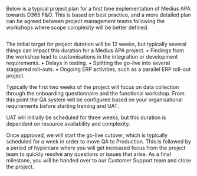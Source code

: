 Below is a typical project plan for a first time implementation of Medius APA towards D365 F&O. This is based on best practice, and a more detailed plan can be agreed between project management teams following the workshops where scope complexity will be better defined.

<Image of project plan>

The initial target for project duration will be 12 weeks, but typically several things can impact this duration for a Medius APA project.
•	Findings from the workshop lead to customisations in the integration or development requirements.
•	Delays in testing.
•	Splitting the go-live into several staggered roll-outs.
•	Ongoing ERP activities, such as a parallel ERP roll-out project.

Typically the first two weeks of the project will focus on data collection through the onboarding questionnaire and the functional workshop. From this point the QA system will be configured based on your organisational requirements before starting training and UAT.

UAT will initially be scheduled for three weeks, but this duration is dependent on resource availability and complexity. 

Once approved, we will start the go-live cutover, which is typically scheduled for a week in order to move QA to Production. This is followed by a period of hypercare where you will get increased focus from the project team to quickly resolve any questions or issues that arise. As a final milestone, you will be handed over to our Customer Support team and close the project.
